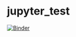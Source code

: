 # jupyter_test
[![Binder](https://mybinder.org/badge.svg)](https://mybinder.org/v2/gh/cf2018/ML/master)




